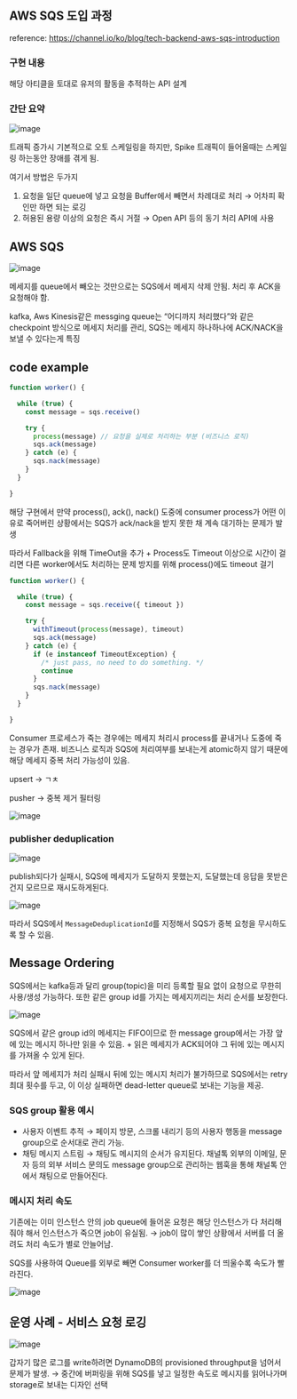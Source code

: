 ## AWS SQS 도입 과정
reference: https://channel.io/ko/blog/tech-backend-aws-sqs-introduction

### 구현 내용
해당 아티클을 토대로 유저의 활동을 추적하는 API 설계

### 간단 요약
![image](https://github.com/user-attachments/assets/c4404276-2482-4518-8295-809d2c423999)

트래픽 증가시 기본적으로 오토 스케일링을 하지만, Spike 트래픽이 들어올때는 스케일링 하는동안 장애를 겪게 됨.

여기서 방법은 두가지

1. 요청을 일단 queue에 넣고 요청을 Buffer에서 빼면서 차례대로 처리 → 어차피 확인만 하면 되는 로깅
2. 허용된 용량 이상의 요청은 즉시 거절 → Open API 등의 동기 처리 API에 사용

## AWS SQS

![image](https://github.com/user-attachments/assets/3396e1e4-3301-4481-93d6-9bd4ed27c579)

메세지를 queue에서 빼오는 것만으로는 SQS에서 메세지 삭제 안됨. 처리 후 ACK을 요청해야 함.

kafka, Aws Kinesis같은 messging queue는 “어디까지 처리했다”와 같은 checkpoint 방식으로 메세지 처리를 관리, SQS는 메세지 하나하나에 ACK/NACK을 보낼 수 있다는게 특징

## code example

```jsx
function worker() {

  while (true) {
    const message = sqs.receive()

    try {
      process(message) // 요청을 실제로 처리하는 부분 (비즈니스 로직)
      sqs.ack(message)
    } catch (e) {
      sqs.nack(message)
    }
  }

}
```

해당 구현에서 만약 process(), ack(), nack() 도중에 consumer process가 어떤 이유로 죽어버린 상황에서는 SQS가 ack/nack을 받지 못한 채 계속 대기하는 문제가 발생

따라서 Fallback을 위해 TimeOut을 추가 + Process도 Timeout 이상으로 시간이 걸리면 다른 worker에서도 처리하는 문제 방지를 위해 process()에도 timeout 걸기

```jsx
function worker() {

  while (true) {
    const message = sqs.receive({ timeout })

    try {
      withTimeout(process(message), timeout)
      sqs.ack(message)
    } catch (e) {
      if (e instanceof TimeoutException) {
        /* just pass, no need to do something. */
        continue
      }
      sqs.nack(message)
    }
  }

}
```

Consumer 프로세스가 죽는 경우에는 메세지 처리시 process를 끝내거나 도중에 죽는 경우가 존재. 비즈니스 로직과 SQS에 처리여부를 보내는게 atomic하지 않기 때문에 해당 메세지 중복 처리 가능성이 있음.

upsert → ㄱㅊ

pusher → 중복 제거 필터링

![image](https://github.com/user-attachments/assets/4ff49112-e2c2-426d-9138-7aaf94d5d82c)

### publisher deduplication

![image](https://github.com/user-attachments/assets/31378b8f-b002-4cb2-b654-effa2d097786)

publish되다가 실패시, SQS에 메세지가 도달하지 못했는지, 도달했는데 응답을 못받은건지 모르므로 재시도하게된다.

![image](https://github.com/user-attachments/assets/5446a454-8923-4525-a0ba-a288e317aa32)


따라서 SQS에서 `MessageDeduplicationId`를 지정해서 SQS가 중복 요청을 무시하도록 할 수 있음.

## Message Ordering

SQS에서는 kafka등과 달리 group(topic)을 미리 등록할 필요 없이 요청으로 무한히 사용/생성 가능하다. 또한 같은 group id를 가지는 메세지끼리는 처리 순서를 보장한다.

![image](https://github.com/user-attachments/assets/8148dcca-1dd0-4634-852d-eb97db9b0111)

SQS에서 같은 group id의 메세지는 FIFO이므로 한 message group에서는 가장 앞에 있는 메시지 하나만 읽을 수 있음. + 읽은 메세지가 ACK되어야 그 뒤에 있는 메시지를 가져올 수 있게 된다.

따라서 앞 메세지가 처리 실패시 뒤에 있는 메시지 처리가 불가하므로 SQS에서는 retry 최대 횟수를 두고, 이 이상 실패하면 dead-letter queue로 보내는 기능을 제공.

### SQS group 활용 예시

- 사용자 이벤트 추적 → 페이지 방문, 스크롤 내리기 등의 사용자 행동을 message group으로 순서대로 관리 가능.
- 채팅 메시지 스트림 → 채팅도 메시지의 순서가 유지된다. 채널톡 외부의 이메일, 문자 등의 외부 서비스 문의도 message group으로 관리하는 웹훅을 통해 채널톡 안에서 채팅으로 만들어진다.

### 메시지 처리 속도

기존에는 이미 인스턴스 안의 job queue에 들어온 요청은 해당 인스턴스가 다 처리해줘야 해서 인스턴스가 죽으면 job이 유실됨. → job이 많이 쌓인 상황에서 서버를 더 올려도 처리 속도가 별로 안늘어남.

SQS를 사용하여 Queue를 외부로 빼면 Consumer worker를 더 띄울수록 속도가 빨라진다.

![image](https://github.com/user-attachments/assets/d7095b45-3492-4894-9b8f-d64a1d7afde6)

## 운영 사례 - 서비스 요청 로깅

![image](https://github.com/user-attachments/assets/d6ee4c29-f25f-4526-81db-198330bc6125)

갑자기 많은 로그를 write하려면 DynamoDB의 provisioned throughput을 넘어서 문제가 발생. → 중간에 버퍼링을 위해 SQS를 넣고 일정한 속도로 메시지를 읽어나가며 storage로 보내는 디자인 선택
